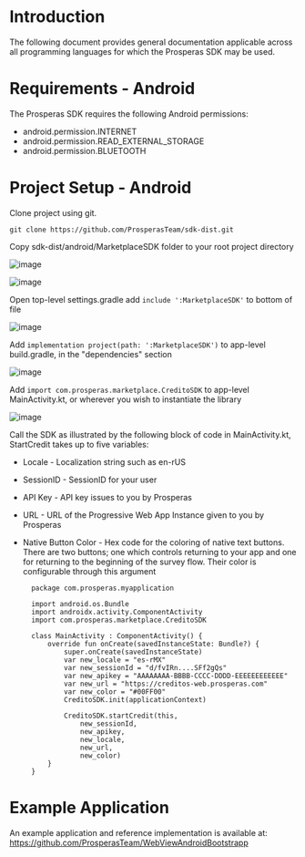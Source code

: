 # Introduction
The following document provides general documentation applicable across all programming languages for which the Prosperas SDK may be used.

# Requirements - Android
The Prosperas SDK requires the following Android permissions:
-	android.permission.INTERNET
-	android.permission.READ_EXTERNAL_STORAGE
-	android.permission.BLUETOOTH

# Project Setup - Android
Clone project using git.

`git clone https://github.com/ProsperasTeam/sdk-dist.git`

Copy sdk-dist/android/MarketplaceSDK folder to your root project directory

![image](https://github.com/ProsperasTeam/sdk-dist/assets/125609244/c808ca6c-3840-446f-8c9f-79a055720446)

![image](https://github.com/ProsperasTeam/sdk-dist/assets/125609244/991172ce-75c0-4e2b-8d94-61cca1ee9a00)

Open top-level settings.gradle add `include ':MarketplaceSDK'` to bottom of file

![image](https://github.com/ProsperasTeam/sdk-dist/assets/125609244/78c1b909-02d8-49b2-aa50-bb18d260e826)

Add `implementation project(path: ':MarketplaceSDK')` to app-level build.gradle, in the "dependencies" section

![image](https://github.com/ProsperasTeam/sdk-dist/assets/125609244/9746a125-f150-4bec-83eb-94c4e8cffdeb)

Add `import com.prosperas.marketplace.CreditoSDK` to app-level MainActivity.kt, or wherever you wish to instantiate the library

![image](https://github.com/ProsperasTeam/sdk-dist/assets/125609244/aac0bb0e-df50-4bbe-bc0c-c35484811ea5)

Call the SDK as illustrated by the following block of code in MainActivity.kt, StartCredit takes up to five variables:
* Locale - Localization string such as en-rUS
* SessionID - SessionID for your user
* API Key - API key issues to you by Prosperas
* URL - URL of the Progressive Web App Instance given to you by Prosperas
* Native Button Color - Hex code for the coloring of native text buttons. There are two buttons; one which controls returning to your app and one for returning to the beginning of the survey flow. Their color is configurable through this argument


        package com.prosperas.myapplication
    
        import android.os.Bundle
        import androidx.activity.ComponentActivity
        import com.prosperas.marketplace.CreditoSDK
    
        class MainActivity : ComponentActivity() {
            override fun onCreate(savedInstanceState: Bundle?) {
                super.onCreate(savedInstanceState)
                var new_locale = "es-rMX"
                var new_sessionId = "d/fvIRn....SFf2gQs"
                var new_apikey = "AAAAAAAA-BBBB-CCCC-DDDD-EEEEEEEEEEEE" 
                var new_url = "https://creditos-web.prosperas.com"
                var new_color = "#00FF00"
                CreditoSDK.init(applicationContext)

                CreditoSDK.startCredit(this,
                    new_sessionId,
                    new_apikey,
                    new_locale,
                    new_url,
                    new_color)
            }
        }

# Example Application
An example application and reference implementation is available at: https://github.com/ProsperasTeam/WebViewAndroidBootstrapp
